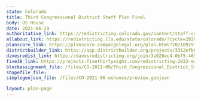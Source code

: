 ```yaml
---
state: Colorado
title: Third Congressional District Staff Plan Final
body: US House
date: 2021-06-29
authoritative_link: https://redistricting.colorado.gov/content/staff-congressional-3
allabout_link: https://redistricting.lls.edu/state/colorado/?cycle=2020&level=Congress&startdate=2021-06-23
planscore_link: https://planscore.campaignlegal.org/plan.html?20210929T160430.296573910Z
districtbuilder_link: https://app.districtbuilder.org/projects/3312efb8-794f-485c-ae78-e41787cbcc5f
davesredist_link: https://davesredistricting.org/join/3a028ec4-0bf5-465a-9156-0cb7d376359e
five38_link: https://projects.fivethirtyeight.com/redistricting-2022-maps/colorado/preliminary/
blockassignment_file: /files/CO-2021-09/Third_Congressional_District_Staff_Plan_Final.zi
shapefile_file:
simplegeojson_file: /files/CO-2021-06-ushouse/preview.geojson

layout: plan-page
---
```

